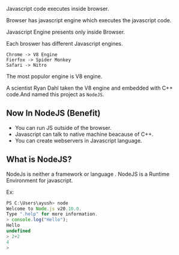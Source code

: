 Javascript code executes inside browser.

Browser has javascript engine which executes the javascript code.

Javascript Engine presents only inside Browser.

Each broswer has different Javascript engines. 

```
Chrome -> V8 Engine
Fierfox -> Spider Monkey
Safari -> Nitro 
```

The most populor engine is V8 engine.

A scientist Ryan Dahl taken the V8 engine and embedded with C++ code.And named this project as `NodeJS`.

Now In NodeJS (Benefit)
---

- You can run JS outside of the browser.
- Javascript can talk to native machine beacause of C++.
- You can create webservers in Javascript language.

## What is NodeJS?

NodeJs is neither a framework or language . NodeJS is a Runtime Environment for javascript.

Ex: 
```javascript
PS C:\Users\ayush> node
Welcome to Node.js v20.10.0.
Type ".help" for more information.
> console.log("Hello");
Hello
undefined
> 2+2
4
>

```